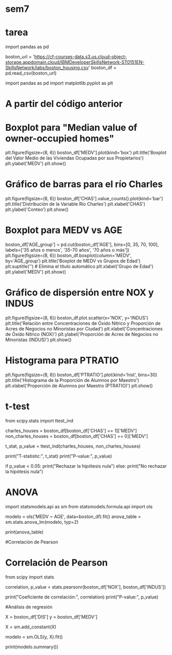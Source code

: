 # sem7
# tarea
import pandas as pd

boston_url = 'https://cf-courses-data.s3.us.cloud-object-storage.appdomain.cloud/IBMDeveloperSkillsNetwork-ST0151EN-SkillsNetwork/labs/boston_housing.csv'
boston_df = pd.read_csv(boston_url)



import pandas as pd
import matplotlib.pyplot as plt

# A partir del código anterior

# Boxplot para "Median value of owner-occupied homes"
plt.figure(figsize=(8, 6))
boston_df['MEDV'].plot(kind='box')
plt.title('Boxplot del Valor Medio de las Viviendas Ocupadas por sus Propietarios')
plt.ylabel('MEDV')
plt.show()

# Gráfico de barras para el río Charles
plt.figure(figsize=(8, 6))
boston_df['CHAS'].value_counts().plot(kind='bar')
plt.title('Distribución de la Variable Río Charles')
plt.xlabel('CHAS')
plt.ylabel('Conteo')
plt.show()

# Boxplot para MEDV vs AGE
boston_df['AGE_group'] = pd.cut(boston_df['AGE'], bins=[0, 35, 70, 100], labels=['35 años o menos', '35-70 años', '70 años o más'])
plt.figure(figsize=(8, 6))
boston_df.boxplot(column='MEDV', by='AGE_group')
plt.title('Boxplot de MEDV vs Grupos de Edad')
plt.suptitle('')  # Elimina el título automático
plt.xlabel('Grupo de Edad')
plt.ylabel('MEDV')
plt.show()

# Gráfico de dispersión entre NOX y INDUS
plt.figure(figsize=(8, 6))
boston_df.plot.scatter(x='NOX', y='INDUS')
plt.title('Relación entre Concentraciones de Óxido Nítrico y Proporción de Acres de Negocios no Minoristas por Ciudad')
plt.xlabel('Concentraciones de Óxido Nítrico (NOX)')
plt.ylabel('Proporción de Acres de Negocios no Minoristas (INDUS)')
plt.show()

# Histograma para PTRATIO
plt.figure(figsize=(8, 6))
boston_df['PTRATIO'].plot(kind='hist', bins=30)
plt.title('Histograma de la Proporción de Alumnos por Maestro')
plt.xlabel('Proporción de Alumnos por Maestro (PTRATIO)')
plt.show()

# t-test

from scipy.stats import ttest_ind

charles_houses = boston_df[boston_df['CHAS'] == 1]['MEDV']
non_charles_houses = boston_df[boston_df['CHAS'] == 0]['MEDV']

t_stat, p_value = ttest_ind(charles_houses, non_charles_houses)

print("T-statistic:", t_stat)
print("P-value:", p_value)

if p_value < 0.05:
    print("Rechazar la hipótesis nula")
else:
    print("No rechazar la hipótesis nula")

# ANOVA

import statsmodels.api as sm
from statsmodels.formula.api import ols

modelo = ols('MEDV ~ AGE', data=boston_df).fit()
anova_table = sm.stats.anova_lm(modelo, typ=2)

print(anova_table)

#Correlación de Pearson


# Correlación de Pearson

from scipy import stats

correlation, p_value = stats.pearsonr(boston_df['NOX'], boston_df['INDUS'])

print("Coeficiente de correlación:", correlation)
print("P-value:", p_value)


#Análisis de regresión

X = boston_df['DIS']
y = boston_df['MEDV']

X = sm.add_constant(X)

modelo = sm.OLS(y, X).fit()

print(modelo.summary())

